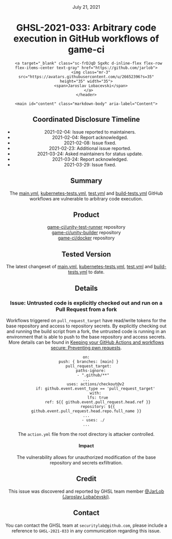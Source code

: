 <header class="post-header d-block mb-6">
      <div class="date text-mono f5 my-3">July 21, 2021</div>
      <h1 class="my-2 h00-mktg lh-condensed">GHSL-2021-033: Arbitrary code execution in GitHub workflows of game-ci</h1>

      
      
      
      
      

      

      <a target="_blank" class="sc-frDJqD SgxRc d-inline-flex flex-row flex-items-center text-gray" href="https://github.com/jarlob">
        <img class="mr-3" src="https://avatars.githubusercontent.com/u/26652396?s=35" height="35" width="35">
        <span>Jaroslav Lobacevski</span>
      </a>
    </header>

    <main id="content" class="markdown-body" aria-label="Content">
      
<h2 id="coordinated-disclosure-timeline">Coordinated Disclosure Timeline</h2>

<ul>
  <li>2021-02-04: Issue reported to maintainers.</li>
  <li>2021-02-04: Report acknowledged.</li>
  <li>2021-02-08: Issue fixed.</li>
  <li>2021-02-23: Additional issue reported.</li>
  <li>2021-03-24: Asked maintainers for status update.</li>
  <li>2021-03-24: Report acknowledged.</li>
  <li>2021-03-29: Issue fixed.</li>
</ul>

<h2 id="summary">Summary</h2>

<p>The <a href="https://github.com/game-ci/unity-test-runner/blob/main/.github/workflows/main.yml">main.yml</a>, <a href="https://github.com/game-ci/unity-builder/blob/main/.github/workflows/kubernetes-tests.yml">kubernetes-tests.yml</a>, <a href="https://github.com/game-ci/docker/blob/main/.github/workflows/test.yml">test.yml</a> and <a href="https://github.com/game-ci/unity-builder/blob/main/.github/workflows/build-tests.yml">build-tests.yml</a> GitHub workflows are vulnerable to arbitrary code execution.</p>

<h2 id="product">Product</h2>

<p><a href="https://github.com/game-ci/unity-test-runner">game-ci/unity-test-runner</a> repository<br />
<a href="https://github.com/game-ci/unity-builder">game-ci/unity-builder</a> repository<br />
<a href="https://github.com/game-ci/docker">game-ci/docker</a> repository</p>

<h2 id="tested-version">Tested Version</h2>

<p>The latest changeset of <a href="https://github.com/game-ci/unity-test-runner/blob/23b6b8f5f3ecc27b150cf7b645183c59ba9be418/.github/workflows/main.yml">main.yml</a>, <a href="https://github.com/game-ci/unity-builder/blob/c7c1841c97d06981bbb08a3a1a4235ebb69123fa/.github/workflows/kubernetes-tests.yml">kubernetes-tests.yml</a>, <a href="https://github.com/game-ci/docker/blob/684cb59a990d406088efc9f071c8b5dd8ace1636/.github/workflows/test.yml">test.yml</a> and <a href="https://github.com/game-ci/unity-builder/blob/c7c1841c97d06981bbb08a3a1a4235ebb69123fa/.github/workflows/build-tests.yml">build-tests.yml</a> to date.</p>

<h2 id="details">Details</h2>

<h3 id="issue-untrusted-code-is-explicitly-checked-out-and-run-on-a-pull-request-from-a-fork">Issue: Untrusted code is explicitly checked out and run on a Pull Request from a fork</h3>

<p>Workflows triggered on <code class="language-plaintext highlighter-rouge">pull_request_target</code> have read/write tokens for the base repository and access to repository secrets. By explicitly checking out and running the build script from a fork, the untrusted code is running in an environment that is able to push to the base repository and access secrets. More details can be found in <a href="https://securitylab.github.com/research/github-actions-preventing-pwn-requests/">Keeping your GitHub Actions and workflows secure: Preventing pwn requests</a>.</p>

<div class="language-yaml highlighter-rouge"><div class="highlight"><pre class="highlight"><code><span class="na">on</span><span class="pi">:</span>
  <span class="na">push</span><span class="pi">:</span> <span class="pi">{</span> <span class="nv">branches</span><span class="pi">:</span> <span class="pi">[</span><span class="nv">main</span><span class="pi">]</span> <span class="pi">}</span>
  <span class="na">pull_request_target</span><span class="pi">:</span>
    <span class="na">paths-ignore</span><span class="pi">:</span>
      <span class="pi">-</span> <span class="s2">"</span><span class="s">.github/**"</span>
<span class="nn">...</span>
        <span class="na">uses</span><span class="pi">:</span> <span class="s">actions/checkout@v2</span>
        <span class="na">if</span><span class="pi">:</span> <span class="s">github.event.event_type == 'pull_request_target'</span>
        <span class="na">with</span><span class="pi">:</span>
          <span class="na">lfs</span><span class="pi">:</span> <span class="no">true</span>
          <span class="na">ref</span><span class="pi">:</span> <span class="s">${{ github.event.pull_request.head.ref }}</span>
          <span class="na">repository</span><span class="pi">:</span> <span class="s">${{ github.event.pull_request.head.repo.full_name }}</span>
<span class="nn">...</span>
      <span class="pi">-</span> <span class="na">uses</span><span class="pi">:</span> <span class="s">./</span>
<span class="nn">...</span>
</code></pre></div></div>

<p>The <code class="language-plaintext highlighter-rouge">action.yml</code> file from the root directory is attacker controlled.</p>

<h4 id="impact">Impact</h4>

<p>The vulnerability allows for unauthorized modification of the base repository and secrets exfiltration.</p>

<h2 id="credit">Credit</h2>

<p>This issue was discovered and reported by GHSL team member <a href="https://github.com/JarLob">@JarLob (Jaroslav Lobačevski)</a>.</p>

<h2 id="contact">Contact</h2>

<p>You can contact the GHSL team at <code class="language-plaintext highlighter-rouge">securitylab@github.com</code>, please include a reference to <code class="language-plaintext highlighter-rouge">GHSL-2021-033</code> in any communication regarding this issue.</p>


   